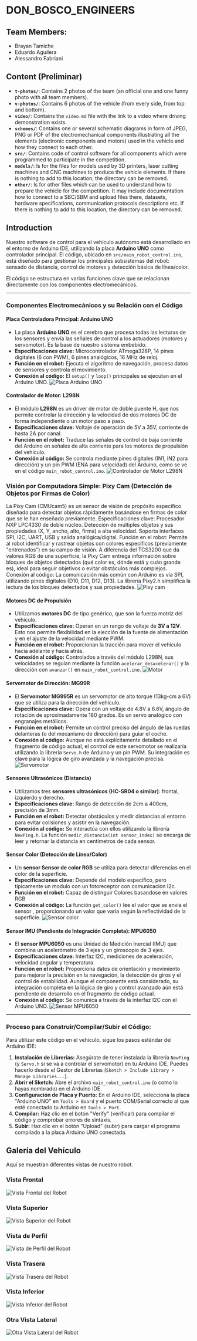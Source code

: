 # DON_BOSCO_ENGINEERS
## Team Members:
* Brayan Tamiche 
* Eduardo Aguilera
* Alessandro Fabriani

## Content (Preliminar)

* **`t-photos/`**: Contains 2 photos of the team (an official one and one funny photo with all team members).
* **`v-photos/`**: Contains 6 photos of the vehicle (from every side, from top and bottom).
* **`video/`**: Contains the `video.md` file with the link to a video where driving demonstration exists.
* **`schemes/`**: Contains one or several schematic diagrams in form of JPEG, PNG or PDF of the electromechanical components illustrating all the elements (electronic components and motors) used in the vehicle and how they connect to each other.
* **`src/`**: Contains code of control software for all components which were programmed to participate in the competition.
* **`models/`**: Is for the files for models used by 3D printers, laser cutting machines and CNC machines to produce the vehicle elements. If there is nothing to add to this location, the directory can be removed.
* **`other/`**: Is for other files which can be used to understand how to prepare the vehicle for the competition. It may include documentation how to connect to a SBC/SBM and upload files there, datasets, hardware specifications, communication protocols descriptions etc. If there is nothing to add to this location, the directory can be removed.

## Introduction

Nuestro software de control para el vehículo autónomo está desarrollado en el entorno de Arduino IDE, utilizando la placa **Arduino UNO** como controlador principal. El código, ubicado en `src/main_robot_control.ino`, está diseñado para gestionar los principales subsistemas del robot: sensado de distancia, control de motores y detección básica de línea/color.

El código se estructura en varias funciones clave que se relacionan directamente con los componentes electromecánicos.

---

### Componentes Electromecánicos y su Relación con el Código

#### Placa Controladora Principal: Arduino UNO

* La placa **Arduino UNO** es el cerebro que procesa todas las lecturas de los sensores y envía las señales de control a los actuadores (motores y servomotor). Es la base de nuestro sistema embebido.
* **Especificaciones clave:** Microcontrolador ATmega328P, 14 pines digitales (6 con PWM), 6 pines analógicos, 16 MHz de reloj.
* **Función en el robot:** Ejecuta el algoritmo de navegación, procesa datos de sensores y controla el movimiento.
* **Conexión al código:** El `setup()` y `loop()` principales se ejecutan en el Arduino UNO.
![Placa Arduino UNO](./schemes/arduino_uno.jpeg)


#### Controlador de Motor: L298N

* El módulo **L298N** es un driver de motor de doble puente H, que nos permite controlar la dirección y la velocidad de dos motores DC de forma independiente o un motor paso a paso.
* **Especificaciones clave:** Voltaje de operación de 5V a 35V, corriente de hasta 2A por canal.
* **Función en el robot:** Traduce las señales de control de baja corriente del Arduino en señales de alta corriente para los motores de propulsión del vehículo.
* **Conexión al código:** Se controla mediante pines digitales (IN1, IN2 para dirección) y un pin PWM (ENA para velocidad) del Arduino, como se ve en el código `main_robot_control.ino`.
![Controlador de Motor L298N](./schemes/l298n.jpg)

### Visión por Computadora Simple: Pixy Cam (Detección de Objetos por Firmas de Color)
La Pixy Cam (CMUcam5) es un sensor de visión de propósito específico diseñado para detectar objetos rápidamente basándose en firmas de color que se le han enseñado previamente.
Especificaciones clave: Procesador NXP LPC4330 de doble núcleo. Detección de múltiples objetos y sus propiedades (X, Y, ancho, alto, firma) a alta velocidad. Soporta interfaces SPI, I2C, UART, USB y salida analógica/digital.
Función en el robot: Permite al robot identificar y rastrear objetos con colores específicos (previamente "entrenados") en su campo de visión. A diferencia del TCS3200 que da valores RGB de una superficie, la Pixy Cam entrega información sobre bloques de objetos detectados (qué color es, dónde está y cuán grande es), ideal para seguir objetivos o evitar obstáculos más complejos.
Conexión al código: La comunicación más común con Arduino es vía SPI, utilizando pines digitales (D10, D11, D12, D13). La librería Pixy2.h simplifica la lectura de los bloques detectados y sus propiedades.
![Pixy cam](./schemes/Pixycam.jpg)

#### Motores DC de Propulsión

* Utilizamos **motores DC** de tipo genérico, que son la fuerza motriz del vehículo.
* **Especificaciones clave:** Operan en un rango de voltaje de **3V a 12V**. Esto nos permite flexibilidad en la elección de la fuente de alimentación y en el ajuste de la velocidad mediante PWM.
* **Función en el robot:** Proporcionan la tracción para mover el vehículo hacia adelante y hacia atrás.
* **Conexión al código:** Controlados a través del módulo L298N, sus velocidades se regulan mediante la función `acelerar_desacelerar()` y la dirección con `avanzar()` en `main_robot_control.ino`.
![Motor](./schemes/dc_motor.jpg)

#### Servomotor de Dirección: MG99R

* El **Servomotor MG995R** es un servomotor de alto torque (13kg-cm a 6V) que se utiliza para la dirección del vehículo.
* **Especificaciones clave:** Opera con un voltaje de 4.8V a 6.6V, ángulo de rotación de aproximadamente 180 grados. Es un servo analógico con engranajes metálicos.
* **Función en el robot:** Permite un control preciso del ángulo de las ruedas delanteras (o del mecanismo de dirección) para guiar el coche.
* **Conexión al código:** Aunque no está explícitamente detallado en el fragmento de código actual, el control de este servomotor se realizaría utilizando la librería `Servo.h` de Arduino y un pin PWM. Su integración es clave para la lógica de giro avanzada y la navegación precisa.
![Servomotor](./schemes/servomotor.jpg)

#### Sensores Ultrasónicos (Distancia)

* Utilizamos tres **sensores ultrasónicos (HC-SR04 o similar)**: frontal, izquierdo y derecho.
* **Especificaciones clave:** Rango de detección de 2cm a 400cm, precisión de 3mm.
* **Función en el robot:** Detectar obstáculos y medir distancias al entorno para evitar colisiones y asistir en la navegación.
* **Conexión al código:** Se interactúa con ellos utilizando la librería `NewPing.h`. La función `medir_distancia(int sensor_index)` se encarga de leer y retornar la distancia en centímetros de cada sensor.

#### Sensor Color (Detección de Línea/Color)

* Un **sensor Sensor de color RGB** se utiliza para detectar diferencias en el color de la superficie.
* **Especificaciones clave:** Depende del modelo específico, pero típicamente un modulo con un fotoreceptor con comunicacion I2c.
* **Función en el robot:** Capaz de distinguir Colores basandose en valores RGB
* **Conexión al código:** La función `get_color()` lee el valor que se envia el sensor , proporcionando un valor que varía según la reflectividad de la superficie.
![Sensor color](./schemes/Sensor_color.jpg)

#### Sensor IMU (Pendiente de Integración Completa): MPU6050

* El **sensor MPU6050** es una Unidad de Medición Inercial (IMU) que combina un acelerómetro de 3 ejes y un giroscopio de 3 ejes.
* **Especificaciones clave:** Interfaz I2C, mediciones de aceleración, velocidad angular y temperatura.
* **Función en el robot:** Proporciona datos de orientación y movimiento para mejorar la precisión en la navegación, la detección de giros y el control de estabilidad. Aunque el componente está considerado, su integración completa en la lógica de giro y control avanzado aún está pendiente de desarrollo en el fragmento de código actual.
* **Conexión al código:** Se comunica a través de la interfaz I2C con el Arduino UNO.
![Sensor MPU6050](./schemes/mpu6050.jpeg)

---

### Proceso para Construir/Compilar/Subir el Código:

Para utilizar este código en el vehículo, sigue los pasos estándar del Arduino IDE:
1.  **Instalación de Librerías:** Asegúrate de tener instalada la librería `NewPing` (y `Servo.h` si se va a controlar el servomotor) en tu Arduino IDE. Puedes hacerlo desde el Gestor de Librerías (`Sketch > Include Library > Manage Libraries...`).
2.  **Abrir el Sketch:** Abre el archivo `main_robot_control.ino` (o como lo hayas nombrado) en el Arduino IDE.
3.  **Configuración de Placa y Puerto:** En el Arduino IDE, selecciona la placa "Arduino UNO" en `Tools > Board` y el puerto COM/Serial correcto al que esté conectado tu Arduino en `Tools > Port`.
4.  **Compilar:** Haz clic en el botón "Verify" (verificar) para compilar el código y comprobar errores de sintaxis.
5.  **Subir:** Haz clic en el botón "Upload" (subir) para cargar el programa compilado a la placa Arduino UNO conectada.

## Galería del Vehículo

Aquí se muestran diferentes vistas de nuestro robot.

### Vista Frontal
![Vista Frontal del Robot](./v-fotos/foto_frontal.jpg)

### Vista Superior
![Vista Superior del Robot](./v-fotos/foto_arriba.jpg)

### Vista de Perfil
![Vista de Perfil del Robot](./v-fotos/foto_side.jpg)

### Vista Trasera
![Vista Trasera del Robot](./v-fotos/foto_trasera.jpg)

### Vista Inferior 
![Vista Inferior del Robot](./v-fotos/down_foto.jpg)

### Otra Vista Lateral 
![Otra Vista Lateral del Robot](./v-fotos/foto_side_2.jpg)
